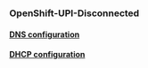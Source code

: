 ### OpenShift-UPI-Disconnected

#### [DNS configuration](/named/README.md) 

#### [DHCP configuration](/dhcpd/README.md) 

